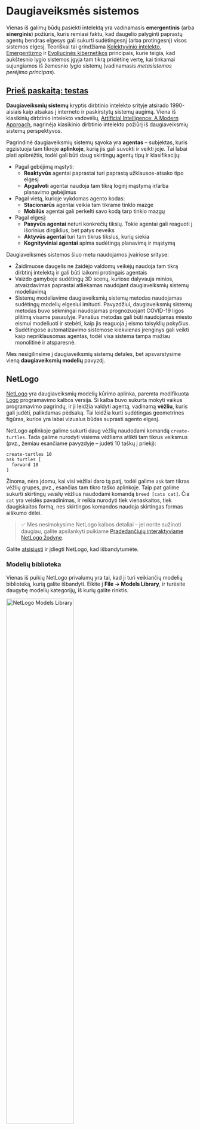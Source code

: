 <!--
CO_OP_TRANSLATOR_METADATA:
{
  "original_hash": "1ddf651d7681b4449f9d09ea3b17911e",
  "translation_date": "2025-08-31T17:31:23+00:00",
  "source_file": "lessons/6-Other/23-MultiagentSystems/README.md",
  "language_code": "lt"
}
-->
# Daugiaveiksmės sistemos

Vienas iš galimų būdų pasiekti intelektą yra vadinamasis **emergentinis** (arba **sinerginis**) požiūris, kuris remiasi faktu, kad daugelio palyginti paprastų agentų bendras elgesys gali sukurti sudėtingesnį (arba protingesnį) visos sistemos elgesį. Teoriškai tai grindžiama [Kolektyvinio intelekto](https://en.wikipedia.org/wiki/Collective_intelligence), [Emergentizmo](https://en.wikipedia.org/wiki/Global_brain) ir [Evoliucinės kibernetikos](https://en.wikipedia.org/wiki/Global_brain) principais, kurie teigia, kad aukštesnio lygio sistemos įgyja tam tikrą pridėtinę vertę, kai tinkamai sujungiamos iš žemesnio lygio sistemų (vadinamasis *metasistemos perėjimo principas*).

## [Prieš paskaitą: testas](https://red-field-0a6ddfd03.1.azurestaticapps.net/quiz/123)

**Daugiaveiksmių sistemų** kryptis dirbtinio intelekto srityje atsirado 1990-aisiais kaip atsakas į interneto ir paskirstytų sistemų augimą. Viena iš klasikinių dirbtinio intelekto vadovėlių, [Artificial Intelligence: A Modern Approach](https://en.wikipedia.org/wiki/Artificial_Intelligence:_A_Modern_Approach), nagrinėja klasikinio dirbtinio intelekto požiūrį iš daugiaveiksmių sistemų perspektyvos.

Pagrindinė daugiaveiksmių sistemų sąvoka yra **agentas** – subjektas, kuris egzistuoja tam tikroje **aplinkoje**, kurią jis gali suvokti ir veikti joje. Tai labai plati apibrėžtis, todėl gali būti daug skirtingų agentų tipų ir klasifikacijų:

* Pagal gebėjimą mąstyti:
   - **Reaktyvūs** agentai paprastai turi paprastą užklausos-atsako tipo elgesį
   - **Apgalvoti** agentai naudoja tam tikrą loginį mąstymą ir/arba planavimo gebėjimus
* Pagal vietą, kurioje vykdomas agento kodas:
   - **Stacionarūs** agentai veikia tam tikrame tinklo mazge
   - **Mobilūs** agentai gali perkelti savo kodą tarp tinklo mazgų
* Pagal elgesį:
   - **Pasyvūs agentai** neturi konkrečių tikslų. Tokie agentai gali reaguoti į išorinius dirgiklius, bet patys neveiks
   - **Aktyvūs agentai** turi tam tikrus tikslus, kurių siekia
   - **Kognityviniai agentai** apima sudėtingą planavimą ir mąstymą

Daugiaveiksmės sistemos šiuo metu naudojamos įvairiose srityse:

* Žaidimuose daugelis ne žaidėjo valdomų veikėjų naudoja tam tikrą dirbtinį intelektą ir gali būti laikomi protingais agentais
* Vaizdo gamyboje sudėtingų 3D scenų, kuriose dalyvauja minios, atvaizdavimas paprastai atliekamas naudojant daugiaveiksmių sistemų modeliavimą
* Sistemų modeliavime daugiaveiksmių sistemų metodas naudojamas sudėtingų modelių elgesiui imituoti. Pavyzdžiui, daugiaveiksmių sistemų metodas buvo sėkmingai naudojamas prognozuojant COVID-19 ligos plitimą visame pasaulyje. Panašus metodas gali būti naudojamas miesto eismui modeliuoti ir stebėti, kaip jis reaguoja į eismo taisyklių pokyčius.
* Sudėtingose automatizavimo sistemose kiekvienas įrenginys gali veikti kaip nepriklausomas agentas, todėl visa sistema tampa mažiau monolitinė ir atsparesnė.

Mes nesigilinsime į daugiaveiksmių sistemų detales, bet apsvarstysime vieną **daugiaveiksmių modelių** pavyzdį.

## NetLogo

[NetLogo](https://ccl.northwestern.edu/netlogo/) yra daugiaveiksmių modelių kūrimo aplinka, paremta modifikuota [Logo](https://en.wikipedia.org/wiki/Logo_(programming_language)) programavimo kalbos versija. Ši kalba buvo sukurta mokyti vaikus programavimo pagrindų, ir ji leidžia valdyti agentą, vadinamą **vėžliu**, kuris gali judėti, palikdamas pėdsaką. Tai leidžia kurti sudėtingas geometrines figūras, kurios yra labai vizualus būdas suprasti agento elgesį.

NetLogo aplinkoje galime sukurti daug vėžlių naudodami komandą `create-turtles`. Tada galime nurodyti visiems vėžliams atlikti tam tikrus veiksmus (pvz., žemiau esančiame pavyzdyje – judėti 10 taškų į priekį):

```
create-turtles 10
ask turtles [
  forward 10
]
```

Žinoma, nėra įdomu, kai visi vėžliai daro tą patį, todėl galime `ask` tam tikras vėžlių grupes, pvz., esančias tam tikro taško aplinkoje. Taip pat galime sukurti skirtingų *veislių* vėžlius naudodami komandą `breed [cats cat]`. Čia `cat` yra veislės pavadinimas, ir reikia nurodyti tiek vienaskaitos, tiek daugiskaitos formą, nes skirtingos komandos naudoja skirtingas formas aiškumo dėlei.

> ✅ Mes nesimokysime NetLogo kalbos detaliai – jei norite sužinoti daugiau, galite apsilankyti puikiame [Pradedančiųjų interaktyviame NetLogo žodyne](https://ccl.northwestern.edu/netlogo/bind/).

Galite [atsisiųsti](https://ccl.northwestern.edu/netlogo/download.shtml) ir įdiegti NetLogo, kad išbandytumėte.

### Modelių biblioteka

Vienas iš puikių NetLogo privalumų yra tai, kad ji turi veikiančių modelių biblioteką, kurią galite išbandyti. Eikite į **File → Models Library**, ir turėsite daugybę modelių kategorijų, iš kurių galite rinktis.

<img alt="NetLogo Models Library" src="images/NetLogo-ModelLib.png" width="60%"/>

> Dmitry Soshnikov modelių bibliotekos ekrano nuotrauka

Galite atidaryti vieną iš modelių, pavyzdžiui, **Biology → Flocking**.

### Pagrindiniai principai

Atidarę modelį, pateksite į pagrindinį NetLogo ekraną. Čia yra pavyzdinis modelis, kuris aprašo vilkų ir avių populiaciją, turint ribotus išteklius (žolę).

![NetLogo Main Screen](../../../../../translated_images/NetLogo-Main.32653711ec1a01b3cab22ec0b148e64193d0b979b055285bef329d5e3d6958c5.lt.png)

> Dmitry Soshnikov ekrano nuotrauka

Šiame ekrane galite matyti:

* **Sąsajos** skyrių, kuriame yra:
  - Pagrindinis laukas, kuriame gyvena visi agentai
  - Įvairūs valdikliai: mygtukai, slankikliai ir kt.
  - Grafikai, kuriuos galite naudoti simuliacijos parametrams rodyti
* **Kodo** skirtuką, kuriame yra redaktorius, kuriame galite rašyti NetLogo programą

Daugeliu atvejų sąsajoje bus **Setup** mygtukas, kuris inicijuoja simuliacijos būseną, ir **Go** mygtukas, kuris pradeda vykdymą. Šie mygtukai valdomi atitinkamais kodų apdorojimo blokais, kurie atrodo taip:

```
to go [
...
]
```

NetLogo pasaulį sudaro šie objektai:

* **Agentai** (vėžliai), kurie gali judėti po lauką ir atlikti veiksmus. Agentus valdote naudodami `ask turtles [...]` sintaksę, o skliausteliuose esantis kodas vykdomas visų agentų *vėžlio režimu*.
* **Lopai** yra kvadratinės lauko sritys, kuriose gyvena agentai. Galite kreiptis į visus agentus, esančius tame pačiame lape, arba galite keisti lopų spalvas ir kitas savybes. Taip pat galite `ask patches` atlikti veiksmus.
* **Stebėtojas** yra unikalus agentas, kuris valdo pasaulį. Visi mygtukų apdorojimo blokai vykdomi *stebėtojo režimu*.

> ✅ Daugiaveiksmių aplinkos grožis yra tas, kad kodas, vykdomas vėžlio arba lopų režimu, vykdomas vienu metu visų agentų lygiagrečiai. Taigi, parašę nedaug kodo ir suprogramavę individualaus agento elgesį, galite sukurti sudėtingą visos simuliacijos sistemos elgesį.

### Grupavimasis

Kaip daugiaveiksmių sistemų elgesio pavyzdį, apsvarstykime **[grupavimąsi](https://en.wikipedia.org/wiki/Flocking_(behavior))**. Grupavimasis yra sudėtingas modelis, labai panašus į tai, kaip paukščių pulkai skraido. Stebėdami juos galite pagalvoti, kad jie laikosi tam tikro kolektyvinio algoritmo arba turi tam tikrą *kolektyvinį intelektą*. Tačiau šis sudėtingas elgesys atsiranda, kai kiekvienas individualus agentas (šiuo atveju – *paukštis*) stebi tik kitus agentus, esančius netoliese, ir laikosi trijų paprastų taisyklių:

* **Lygiavimas** – jis orientuojasi į vidutinę kaimyninių agentų kryptį
* **Sanglauda** – jis stengiasi orientuotis į vidutinę kaimynų poziciją (*tolimojo veikimo trauka*)
* **Atsiskyrimas** – kai per daug priartėja prie kitų paukščių, jis stengiasi atsitraukti (*trumpojo veikimo atstūmimas*)

Galite paleisti grupavimosi pavyzdį ir stebėti elgesį. Taip pat galite reguliuoti parametrus, pvz., *atsiskyrimo laipsnį* arba *matymo diapazoną*, kuris apibrėžia, kaip toli kiekvienas paukštis gali matyti. Atkreipkite dėmesį, kad jei sumažinsite matymo diapazoną iki 0, visi paukščiai taps akli, ir grupavimasis sustos. Jei sumažinsite atsiskyrimą iki 0, visi paukščiai susiburs į tiesią liniją.

> ✅ Pereikite į **Kodo** skirtuką ir pažiūrėkite, kur kode įgyvendintos trys grupavimosi taisyklės (lygiavimas, sanglauda ir atsiskyrimas). Atkreipkite dėmesį, kaip kreipiamasi tik į tuos agentus, kurie yra matymo lauke.

### Kiti modeliai, kuriuos verta pamatyti

Yra dar keletas įdomių modelių, kuriuos galite išbandyti:

* **Art → Fireworks** rodo, kaip fejerverkas gali būti laikomas individualių ugnies srautų kolektyviniu elgesiu
* **Social Science → Traffic Basic** ir **Social Science → Traffic Grid** rodo miesto eismo modelį 1D ir 2D tinkle su arba be šviesoforų. Kiekvienas automobilis simuliacijoje laikosi šių taisyklių:
   - Jei erdvė priešais jį tuščia – pagreitėja (iki tam tikro maksimalaus greičio)
   - Jei mato kliūtį priešais – stabdo (ir galite reguliuoti, kaip toli vairuotojas gali matyti)
* **Social Science → Party** rodo, kaip žmonės grupuojasi per kokteilių vakarėlį. Galite rasti parametrų derinį, kuris greičiausiai padidina grupės laimės lygį.

Kaip matote iš šių pavyzdžių, daugiaveiksmių sistemų modeliavimas gali būti labai naudingas būdas suprasti sudėtingos sistemos, sudarytos iš individų, kurie laikosi tos pačios ar panašios logikos, elgesį. Jis taip pat gali būti naudojamas valdyti virtualius agentus, tokius kaip [NPC](https://en.wikipedia.org/wiki/NPC) kompiuteriniuose žaidimuose arba agentus 3D animuotose pasauliuose.

## Apgalvoti agentai

Aukščiau aprašyti agentai yra labai paprasti, reaguojantys į aplinkos pokyčius naudodami tam tikrą algoritmą. Tokie agentai vadinami **reaktyviais agentais**. Tačiau kartais agentai gali mąstyti ir planuoti savo veiksmus, tokiu atveju jie vadinami **apgalvotais**.

Tipinis pavyzdys būtų asmeninis agentas, kuris gauna iš žmogaus nurodymą užsakyti atostogų kelionę. Tarkime, kad internete yra daug agentų, kurie gali jam padėti. Jis turėtų susisiekti su kitais agentais, kad sužinotų, kokie skrydžiai yra prieinami, kokios yra viešbučių kainos skirtingomis datomis, ir bandyti derėtis dėl geriausios kainos. Kai atostogų planas bus parengtas ir patvirtintas savininko, jis galės tęsti užsakymą.

Tam, kad tai atliktų, agentai turi **bendrauti**. Sėkmingam bendravimui jiems reikia:

* Tam tikrų **standartinių kalbų žinių mainams**, tokių kaip [Knowledge Interchange Format](https://en.wikipedia.org/wiki/Knowledge_Interchange_Format) (KIF) ir [Knowledge Query and Manipulation Language](https://en.wikipedia.org/wiki/Knowledge_Query_and_Manipulation_Language) (KQML). Šios kalbos sukurtos remiantis [Kalbos aktų teorija](https://en.wikipedia.org/wiki/Speech_act).
* Šios kalbos taip pat turėtų apimti tam tikrus **derybų protokolus**, pagrįstus skirtingais **aukcionų tipais**.
* **Bendros ontologijos**, kad agentai galėtų remtis tais pačiais konceptais, žinodami jų semantiką
* Būdo **atrasti**, ką gali atlikti skirtingi agentai, taip pat remiantis tam tikra ontologija

Apgalvoti agentai yra daug sudėtingesni nei reaktyvūs, nes jie ne tik reaguoja į aplinkos pokyčius, bet ir turi gebėti *inicijuoti* veiksmus. Viena iš siūlomų apgalvotų agentų architektūrų yra vadinamoji Tikėjimo-Noro-Ketinimo (BDI) agento architektūra:

* **Tikėjimai** sudaro žinių rinkinį apie agento aplinką. Tai gali būti struktūrizuota kaip žinių bazė arba taisyklių rinkinys, kurį agentas gali taikyti konkrečioje situacijoje aplinkoje.
* **Norai** apibrėžia, ką agentas nori atlikti, t. y. jo tikslus. Pavyzdžiui, aukščiau minėto asmeninio asistento agento tikslas yra užsakyti kelionę, o viešbučio agento tikslas – maksimaliai padidinti pelną.
* **Ketinimai** yra konkretūs veiksmai, kuriuos agentas planuoja atlikti, kad pasiektų savo tikslus. Veiksmai paprastai keičia aplinką ir sukelia bendravimą su kitais agentais.

Yra keletas platformų, skirtų daugiaveiksmių sistemų kūrimui, tokių kaip [JADE](https://jade.tilab.com/). [Šiame straipsnyje](https://arxiv.org/ftp/arxiv/papers/2007/2007.08961.pdf) pateikiama daugiaveiksmių platformų apžvalga kartu su trumpa daugiaveiksmių sistemų istorija ir jų naudojimo scenarijais.

## Išvada

Daugiaveiksmės sistemos gali būti labai įvairios formos ir naudojamos daugelyje skirtingų sričių. 
Jos visos linkusios sutelkti dėmesį į paprastesnį individualaus agento elgesį, o sudėtingesnis visos sistemos elgesys pasiekiamas dėl **sinerginio efekto**.

## 🚀 Iššūkis

Pritaikykite šią pamoką realiame pasaulyje ir pabandykite sukurti daugiaveiksmės sistemos koncepciją, kuri galėtų išspręsti problemą. Ką, pavyzdžiui, turėtų atlikti daugiaveiksmė sistema, kad optimizuotų mokyklinio autobuso maršrutą? Kaip ji galėtų veikti kepykloje?

## [Po paskaitos: testas](https://red-field

---

**Atsakomybės apribojimas**:  
Šis dokumentas buvo išverstas naudojant AI vertimo paslaugą [Co-op Translator](https://github.com/Azure/co-op-translator). Nors siekiame tikslumo, prašome atkreipti dėmesį, kad automatiniai vertimai gali turėti klaidų ar netikslumų. Originalus dokumentas jo gimtąja kalba turėtų būti laikomas autoritetingu šaltiniu. Dėl svarbios informacijos rekomenduojama profesionali žmogaus vertimo paslauga. Mes neprisiimame atsakomybės už nesusipratimus ar klaidingus interpretavimus, atsiradusius naudojant šį vertimą.
